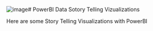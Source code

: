 ![image](https://github.com/Ericobon/PowerBI/assets/95415421/59c32f81-c7d2-488f-8835-baf5f2dc8b8b)# PowerBI
Data Sotory Telling Vizualizations

Here are some Story Telling Visualizations with PowerBI

